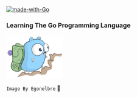 [![made-with-Go](https://img.shields.io/badge/Made%20with-Go-1f425f.svg)](https://go.dev/)

### Learning The Go Programming Language
<img width="150px" src="./img/hiking.png">

```Image By Egonelbre``` :wave:
